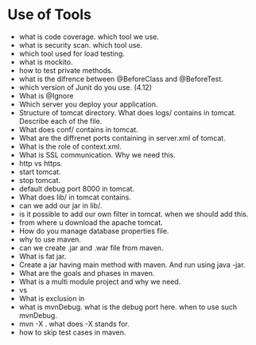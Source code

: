 # Use of Tools

* what is code coverage. which tool we use.
* what is security scan. which tool use.
* which tool used for load testing.
* what is mockito. 
* how to test private methods.
* what is the difrence between @BeforeClass and @BeforeTest.
* which version of Junit do you use. (4.12)
* What is @Ignore
* Which server you deploy your application.
* Structure of tomcat directory. What does logs/ contains in tomcat. Describe each of the file.
* What does conf/ contains in tomcat.
* What are the diffrenet ports containing in server.xml of tomcat.
* What is the role of context.xml.
* What is SSL communication. Why we need this.
* http vs https.
* start tomcat.
* stop tomcat.
* default debug port 8000 in tomcat.
* What does lib/ in tomcat contains.
* can we add our jar in lib/.
* is it possible to add our own filter in tomcat. when we should add this.
* from where u download the apache tomcat.
* How do you manage database properties file.
* why to use maven.
* can we create .jar and .war file from maven.
* What is fat jar.
* Create a jar having main method with maven. And run using java -jar.
* What are the goals and phases in maven.
* What is a multi module project and why we need.
* <dependencyManagement> vs <dependency>
* What is exclusion in <dependency>
* what is mvnDebug. what is the debug port here. when to use such mvnDebug.
* mvn -X . what does -X stands for.
* how to skip test cases in maven.
